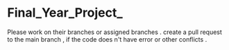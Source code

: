 # Final_Year_Project_
Please work on their branches or assigned branches . create a pull request to the main branch , if the code does n't have error or other conflicts .
